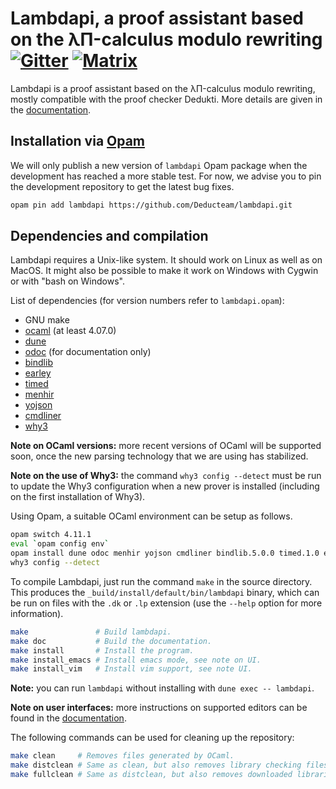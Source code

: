 Lambdapi, a proof assistant based on the λΠ-calculus modulo rewriting [![Gitter][gitter-badge]][gitter-link] [![Matrix][matrix-badge]][matrix-link]
=====================================================================

Lambdapi is a proof assistant based on the λΠ-calculus modulo rewriting,
mostly compatible with the proof checker Dedukti. More details are given
in the [documentation](https://lambdapi.readthedocs.io).

Installation via [Opam](http://opam.ocaml.org/)
---------------------

We will only publish a new version of `lambdapi` Opam package when the
development has reached a more stable test. For now, we advise you to
pin the development repository to get the latest bug fixes.

```bash
opam pin add lambdapi https://github.com/Deducteam/lambdapi.git
```
Dependencies and compilation
----------------------------

Lambdapi requires a Unix-like system. It should work on Linux as well as on
MacOS. It might also be possible to make it work on Windows with Cygwin or
with "bash on Windows".

List of dependencies (for version numbers refer to `lambdapi.opam`):
 - GNU make
 - [ocaml](https://ocaml.org/) (at least 4.07.0)
 - [dune](https://dune.build/)
 - [odoc](https://github.com/ocaml/odoc) (for documentation only)
 - [bindlib](https://github.com/rlepigre/ocaml-bindlib)
 - [earley](https://github.com/rlepigre/ocaml-earley)
 - [timed](https://github.com/rlepigre/ocaml-timed)
 - [menhir](http://gallium.inria.fr/~fpottier/menhir/)
 - [yojson](https://github.com/ocaml-community/yojson)
 - [cmdliner](https://erratique.ch/logiciel/cmdliner)
 - [why3](http://why3.lri.fr/)

**Note on OCaml versions:** more recent versions of OCaml will be supported
soon, once the new parsing technology that we are using has stabilized.

**Note on the use of Why3:** the command `why3 config --detect` must be run to
update the Why3 configuration when a new prover is installed (including on the
first installation of Why3).

Using Opam, a suitable OCaml environment can be setup as follows.
```bash
opam switch 4.11.1
eval `opam config env`
opam install dune odoc menhir yojson cmdliner bindlib.5.0.0 timed.1.0 earley.3.0.0 why3.1.3.1
why3 config --detect
```

To compile Lambdapi, just run the command `make` in the source directory.
This produces the `_build/install/default/bin/lambdapi` binary, which can
be run on files with the `.dk` or `.lp` extension (use the `--help` option
for more information).

```bash
make               # Build lambdapi.
make doc           # Build the documentation.
make install       # Install the program.
make install_emacs # Install emacs mode, see note on UI.
make install_vim   # Install vim support, see note UI.
```

**Note:** you can run `lambdapi` without installing with `dune exec -- lambdapi`.

**Note on user interfaces:** more instructions on supported editors can be found
in the [documentation](https://lambdapi.readthedocs.io/en/latest/ui/ui.html).

The following commands can be used for cleaning up the repository:
```bash
make clean     # Removes files generated by OCaml.
make distclean # Same as clean, but also removes library checking files.
make fullclean # Same as distclean, but also removes downloaded libraries.
```

[gitter-badge]: https://badges.gitter.im/Deducteam/lambdapi.svg
[gitter-link]: https://gitter.im/Deducteam/lambdapi
[matrix-badge]: https://matrix.org/images/matrix-logo.svg
[matrix-link]: https://riot.im/app/#/room/#lambdapi:matrix.org
